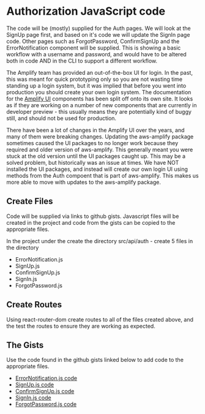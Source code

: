 # Authorization JavaScript code

The code will be (mostly) supplied for the Auth pages. We will look at the SignUp page first, and based on it's code we will update the SignIn page code. Other pages such as ForgotPassword, ConfirmSignUp and the ErrorNotification component will be supplied. This is showing a basic workflow with a username and password, and would have to be altered both in code AND in the CLI to support a different workflow.

The Amplify team has provided an out-of-the-box UI for login. In the past, this was meant for quick prototyping only so you are not wasting time standing up a login system, but it was implied that before you went into production you should create your own login system. The documentation for the [Amplify UI](https://ui.docs.amplify.aws/) components has been split off onto its own site. It looks as if they are working on a number of new components that are currently in developer preview - this usually means they are potentially kind of buggy still, and should not be used for production.

There have been a lot of changes in the Amplify UI over the years, and many of them were breaking changes. Updating the aws-amplify package sometimes caused the UI packages to no longer work because they required and older version of aws-amplify. This generally meant you were stuck at the old version until the UI packages caught up. This may be a solved problem, but historically was an issue at times. We have NOT installed the UI packages, and instead will create our own login UI using methods from the Auth compoent that is part of aws-amplify. This makes us more able to move with updates to the aws-amplify package.

## Create Files

Code will be supplied via links to github gists. Javascript files will be created in the project and code from the gists can be copied to the appropriate files.

In the project under the create the directory src/api/auth - create 5 files in the directory
- ErrorNotification.js
- SignUp.js
- ConfirmSignUp.js
- SignIn.js
- ForgotPassword.js

## Create Routes

Using react-router-dom create routes to all of the files created above, and the test the routes to ensure they are working as expected.

## The Gists

Use the code found in the github gists linked below to add code to the appropriate files. 

- [ErrorNotification.js code](https://gist.github.com/pencilshinchan/415c4d09607e8b244e1f3235f699219c)
- [SignUp.js code](https://gist.github.com/pencilshinchan/2b3ce7428d25af49c17e49d38f1006c6)
- [ConfirmSignUp.js code](https://gist.github.com/pencilshinchan/f13eee71cf1c3fc566a2a6c6edf92920)
- [SignIn.js code](https://gist.github.com/pencilshinchan/9f1acc440702040acc0684e3d7288dac)
- [ForgotPassword.js code](https://gist.github.com/pencilshinchan/d4dc969904b7fbe571976378cbf3ad96)
